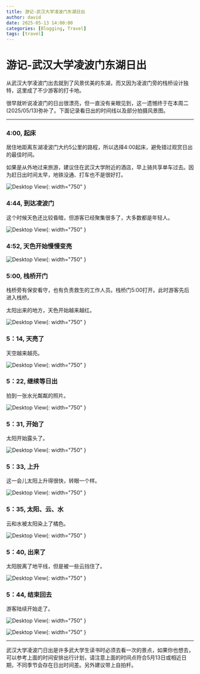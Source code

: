 ```yaml
---
title: 游记-武汉大学凌波门东湖日出
author: david
date: 2025-05-13 14:00:00
categories: [Blogging, Travel]
tags: [travel]
---
```


# 游记-武汉大学凌波门东湖日出
从武汉大学凌波门出去就到了风景优美的东湖，而又因为凌波门旁的栈桥设计独特，这里成了不少游客的打卡地。

很早就听说凌波门的日出很漂亮，但一直没有亲眼见到，这一遗憾终于在本周二(2025/05/13)弥补了。下面记录看日出的时间线以及部分拍摄风景图。

---
### 4:00, 起床
居住地距离东湖凌波门大约5公里的路程，所以选择4:00起床，避免错过观赏日出的最佳时间。

如果是从外地过来旅游，建议住在武汉大学附近的酒店，早上骑共享单车过去。因为赶日出时间太早，地铁没通、打车也不是很好打。

![Desktop View](/assets/imgs/lingbomen/lingbomen-location.png){: width="750" }

### 4:44, 到达凌波门
这个时候天色还比较昏暗，但游客已经聚集很多了，大多数都是年轻人。

![Desktop View](/assets/imgs/lingbomen/lbm_444.jpg?raw=true){: width="750" }

### 4:52, 天色开始慢慢变亮

![Desktop View](/assets/imgs/lingbomen/lbm_444.jpg?raw=true){: width="750" }

### 5:00, 栈桥开门
栈桥旁有保安看守，也有负责救生的工作人员。栈桥门5:00打开。此时游客先后进入栈桥。

太阳出来的地方，天色开始越来越红。

![Desktop View](/assets/imgs/lingbomen/lbm_500.jpg?raw=true){: width="750" }

### 5：14, 天亮了
天空越来越亮。

![Desktop View](/assets/imgs/lingbomen/lbm_514.jpg?raw=true){: width="750" }

### 5：22, 继续等日出
拍到一张水光粼粼的照片。

![Desktop View](/assets/imgs/lingbomen/lbm_522.jpg?raw=true){: width="750" }

### 5：31, 开始了
太阳开始露头了。

![Desktop View](/assets/imgs/lingbomen/lbm_531.jpg?raw=true){: width="750" }

### 5：33, 上升
这一会儿太阳上升得很快，转眼一个样。

![Desktop View](/assets/imgs/lingbomen/lbm_533.jpg?raw=true){: width="750" }

### 5：35, 太阳、云、水
云和水被太阳染上了橘色。

![Desktop View](/assets/imgs/lingbomen/lbm_535.jpg?raw=true){: width="750" }

### 5：40, 出来了
太阳脱离了地平线，但是被一些云挡住了。

![Desktop View](/assets/imgs/lingbomen/lbm_540.jpg?raw=true){: width="750" }

### 5：44, 结束回去
游客陆续开始走了。

![Desktop View](/assets/imgs/lingbomen/lbm_544.jpg?raw=true){: width="750" }

![Desktop View](/assets/imgs/lingbomen/lbm_545.jpg?raw=true){: width="750" }

---
武汉大学凌波门日出是许多武大学生读书时必须去看一次的景点，如果你也想去，可以参考上面的时间安排出行计划，请注意上面的时间点符合5月13日或相近日期，不同季节会存在日出时间差。另外建议带上自拍杆。
